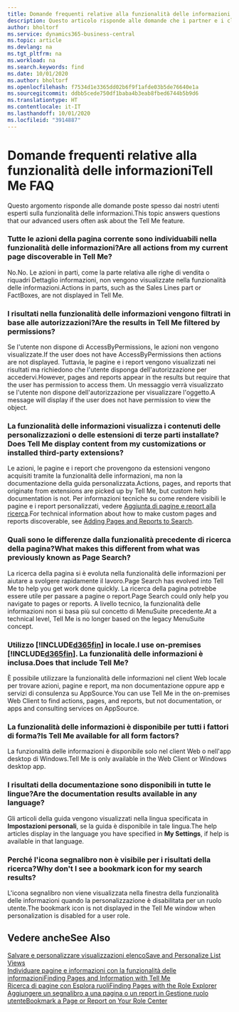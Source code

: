 ```yaml
---
title: Domande frequenti relative alla funzionalità delle informazioni | Documenti Microsoft
description: Questo articolo risponde alle domande che i partner e i clienti spesso chiedono sulla nuova funzionalità delle informazioni.
author: bholtorf
ms.service: dynamics365-business-central
ms.topic: article
ms.devlang: na
ms.tgt_pltfrm: na
ms.workload: na
ms.search.keywords: find
ms.date: 10/01/2020
ms.author: bholtorf
ms.openlocfilehash: f7534d1e3365dd02b6f9f1afde03b5de76640e1a
ms.sourcegitcommit: ddbb5cede750df1baba4b3eab8fbed6744b5b9d6
ms.translationtype: HT
ms.contentlocale: it-IT
ms.lasthandoff: 10/01/2020
ms.locfileid: "3914887"
---
```

# <a name="tell-me-faq"></a><span data-ttu-id="50ee7-103">Domande frequenti relative alla funzionalità delle informazioni</span><span class="sxs-lookup"><span data-stu-id="50ee7-103">Tell Me FAQ</span></span>
<span data-ttu-id="50ee7-104">Questo argomento risponde alle domande poste spesso dai nostri utenti esperti sulla funzionalità delle informazioni.</span><span class="sxs-lookup"><span data-stu-id="50ee7-104">This topic answers questions that our advanced users often ask about the Tell Me feature.</span></span>

### <a name="are-all-actions-from-my-current-page-discoverable-in-tell-me"></a><span data-ttu-id="50ee7-105">Tutte le azioni della pagina corrente sono individuabili nella funzionalità delle informazioni?</span><span class="sxs-lookup"><span data-stu-id="50ee7-105">Are all actions from my current page discoverable in Tell Me?</span></span>
<span data-ttu-id="50ee7-106">No.</span><span class="sxs-lookup"><span data-stu-id="50ee7-106">No.</span></span> <span data-ttu-id="50ee7-107">Le azioni in parti, come la parte relativa alle righe di vendita o riquadri Dettaglio informazioni, non vengono visualizzate nella funzionalità delle informazioni.</span><span class="sxs-lookup"><span data-stu-id="50ee7-107">Actions in parts, such as the Sales Lines part or FactBoxes, are not displayed in Tell Me.</span></span>

### <a name="are-the-results-in-tell-me-filtered-by-permissions"></a><span data-ttu-id="50ee7-108">I risultati nella funzionalità delle informazioni vengono filtrati in base alle autorizzazioni?</span><span class="sxs-lookup"><span data-stu-id="50ee7-108">Are the results in Tell Me filtered by permissions?</span></span>
<span data-ttu-id="50ee7-109">Se l'utente non dispone di AccessByPermissions, le azioni non vengono visualizzate.</span><span class="sxs-lookup"><span data-stu-id="50ee7-109">If the user does not have AccessByPermissions then actions are not displayed.</span></span> <span data-ttu-id="50ee7-110">Tuttavia, le pagine e i report vengono visualizzati nei risultati ma richiedono che l'utente disponga dell'autorizzazione per accedervi.</span><span class="sxs-lookup"><span data-stu-id="50ee7-110">However, pages and reports appear in the results but require that the user has permission to access them.</span></span> <span data-ttu-id="50ee7-111">Un messaggio verrà visualizzato se l'utente non dispone dell'autorizzazione per visualizzare l'oggetto.</span><span class="sxs-lookup"><span data-stu-id="50ee7-111">A message will display if the user does not have permission to view the object.</span></span>

### <a name="does-tell-me-display-content-from-my-customizations-or-installed-third-party-extensions"></a><span data-ttu-id="50ee7-112">La funzionalità delle informazioni visualizza i contenuti delle personalizzazioni o delle estensioni di terze parti installate?</span><span class="sxs-lookup"><span data-stu-id="50ee7-112">Does Tell Me display content from my customizations or installed third-party extensions?</span></span>
<span data-ttu-id="50ee7-113">Le azioni, le pagine e i report che provengono da estensioni vengono acquisiti tramite la funzionalità delle informazioni, ma non la documentazione della guida personalizzata.</span><span class="sxs-lookup"><span data-stu-id="50ee7-113">Actions, pages, and reports that originate from extensions are picked up by Tell Me, but custom help documentation is not.</span></span> <span data-ttu-id="50ee7-114">Per informazioni tecniche su come rendere visibili le pagine e i report personalizzati, vedere [Aggiunta di pagine e report alla ricerca](/dynamics365/business-central/dev-itpro/developer/devenv-al-menusuite-functionality).</span><span class="sxs-lookup"><span data-stu-id="50ee7-114">For technical information about how to make custom pages and reports discoverable, see [Adding Pages and Reports to Search](/dynamics365/business-central/dev-itpro/developer/devenv-al-menusuite-functionality).</span></span>

### <a name="what-makes-this-different-from-what-was-previously-known-as-page-search"></a><span data-ttu-id="50ee7-115">Quali sono le differenze dalla funzionalità precedente di ricerca della pagina?</span><span class="sxs-lookup"><span data-stu-id="50ee7-115">What makes this different from what was previously known as Page Search?</span></span>
<span data-ttu-id="50ee7-116">La ricerca della pagina si è evoluta nella funzionalità delle informazioni per aiutare a svolgere rapidamente il lavoro.</span><span class="sxs-lookup"><span data-stu-id="50ee7-116">Page Search has evolved into Tell Me to help you get work done quickly.</span></span> <span data-ttu-id="50ee7-117">La ricerca della pagina potrebbe essere utile per passare a pagine o report.</span><span class="sxs-lookup"><span data-stu-id="50ee7-117">Page Search could only help you navigate to pages or reports.</span></span> <span data-ttu-id="50ee7-118">A livello tecnico, la funzionalità delle informazioni non si basa più sul concetto di MenuSuite precedente.</span><span class="sxs-lookup"><span data-stu-id="50ee7-118">At a technical level, Tell Me is no longer based on the legacy MenuSuite concept.</span></span>

### <a name="i-use-on-premises-d365fin-does-that-include-tell-me"></a><span data-ttu-id="50ee7-119">Utilizzo [!INCLUDE[d365fin](includes/d365fin_md.md)] in locale.</span><span class="sxs-lookup"><span data-stu-id="50ee7-119">I use on-premises [!INCLUDE[d365fin](includes/d365fin_md.md)].</span></span> <span data-ttu-id="50ee7-120">La funzionalità delle informazioni è inclusa.</span><span class="sxs-lookup"><span data-stu-id="50ee7-120">Does that include Tell Me?</span></span>
<span data-ttu-id="50ee7-121">È possibile utilizzare la funzionalità delle informazioni nel client Web locale per trovare azioni, pagine e report, ma non documentazione oppure app e servizi di consulenza su AppSource.</span><span class="sxs-lookup"><span data-stu-id="50ee7-121">You can use Tell Me in the on-premises Web Client to find actions, pages, and reports, but not documentation, or apps and consulting services on AppSource.</span></span>

### <a name="is-tell-me-available-for-all-form-factors"></a><span data-ttu-id="50ee7-122">La funzionalità delle informazioni è disponibile per tutti i fattori di forma?</span><span class="sxs-lookup"><span data-stu-id="50ee7-122">Is Tell Me available for all form factors?</span></span>
<span data-ttu-id="50ee7-123">La funzionalità delle informazioni è disponibile solo nel client Web o nell'app desktop di Windows.</span><span class="sxs-lookup"><span data-stu-id="50ee7-123">Tell Me is only available in the Web Client or Windows desktop app.</span></span>

### <a name="are-the-documentation-results-available-in-any-language"></a><span data-ttu-id="50ee7-124">I risultati della documentazione sono disponibili in tutte le lingue?</span><span class="sxs-lookup"><span data-stu-id="50ee7-124">Are the documentation results available in any language?</span></span>
<span data-ttu-id="50ee7-125">Gli articoli della guida vengono visualizzati nella lingua specificata in **Impostazioni personali**, se la guida è disponibile in tale lingua.</span><span class="sxs-lookup"><span data-stu-id="50ee7-125">The help articles display in the language you have specified in **My Settings**, if help is available in that language.</span></span>

### <a name="why-dont-i-see-a-bookmark-icon-for-my-search-results"></a><span data-ttu-id="50ee7-126">Perché l'icona segnalibro non è visibile per i risultati della ricerca?</span><span class="sxs-lookup"><span data-stu-id="50ee7-126">Why don't I see a bookmark icon for my search results?</span></span>
<span data-ttu-id="50ee7-127">L'icona segnalibro non viene visualizzata nella finestra della funzionalità delle informazioni quando la personalizzazione è disabilitata per un ruolo utente.</span><span class="sxs-lookup"><span data-stu-id="50ee7-127">The bookmark icon is not displayed in the Tell Me window when personalization is disabled for a user role.</span></span>


## <a name="see-also"></a><span data-ttu-id="50ee7-128">Vedere anche</span><span class="sxs-lookup"><span data-stu-id="50ee7-128">See Also</span></span>  
[<span data-ttu-id="50ee7-129">Salvare e personalizzare visualizzazioni elenco</span><span class="sxs-lookup"><span data-stu-id="50ee7-129">Save and Personalize List Views</span></span>](ui-views.md)  
[<span data-ttu-id="50ee7-130">Individuare pagine e informazioni con la funzionalità delle informazioni</span><span class="sxs-lookup"><span data-stu-id="50ee7-130">Finding Pages and Information with Tell Me</span></span>](ui-search.md)  
[<span data-ttu-id="50ee7-131">Ricerca di pagine con Esplora ruoli</span><span class="sxs-lookup"><span data-stu-id="50ee7-131">Finding Pages with the Role Explorer</span></span>](ui-role-explorer.md)  
[<span data-ttu-id="50ee7-132">Aggiungere un segnalibro a una pagina o un report in Gestione ruolo utente</span><span class="sxs-lookup"><span data-stu-id="50ee7-132">Bookmark a Page or Report on Your Role Center</span></span>](ui-bookmarks.md)
